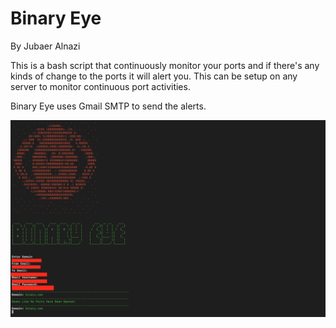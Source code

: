# Binary Eye
By Jubaer Alnazi

This is a bash script that continuously monitor your ports and if there's any kinds of change to the ports it will alert you. This can be setup on any server to monitor continuous port activities.

Binary Eye uses Gmail SMTP to send the alerts. 

<img src="https://github.com/jubaer-binary/binary-eye/blob/master/BinaryEye.png"/>
